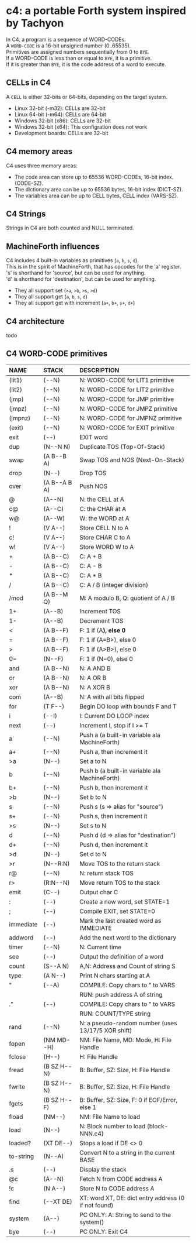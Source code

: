 # c4: a portable Forth system inspired by Tachyon

In C4, a program is a sequence of WORD-CODEs. <br/>
A `WORD-CODE` is a 16-bit unsigned number (0..65535). <br/>
Primitives are assigned numbers sequentially from 0 to `BYE`. <br/>
If a WORD-CODE is less than or equal to `BYE`, it is a primitive. <br/>
If it is greater than `BYE`, it is the code address of a word to execute. <br/>

## CELLs in C4
A `CELL` is either 32-bits or 64-bits, depending on the target system.
- Linux 32-bit (-m32): CELLs are 32-bit
- Linux 64-bit (-m64): CELLs are 64-bit
- Windows 32-bit (x86): CELLs are 32-bit
- Windows 32-bit (x64): This configration does not work
- Development boards: CELLs are 32-bit

## C4 memory areas

C4 uses three memory areas:
- The code area can store up to 65536 WORD-CODEs, 16-bit index. (CODE-SZ).
- The dictionary area can be up to 65536 bytes, 16-bit index (DICT-SZ).
- The variables area can be up to CELL bytes, CELL index (VARS-SZ).

## C4 Strings

Strings in C4 are both counted and NULL terminated.

## MachineForth influences

C4 includes 4 built-in variables as primitives (`a`, `b`, `s`, `d`). <br/>
This is in the spirit of MachineForth, that has opcodes for the 'a' register. <br/>
's' is shorthand for 'source', but can be used for anything. <br/>
'd' is shorthand for 'destination', but can be used for anything. <br/>
- They all support set (`>a`, `>b`, `>s`, `>d`)
- They all support get (`a`, `b`, `s`, `d`)
- They all support get with increment (`a+`, `b+`, `s+`, `d+`)

## C4 architecture

todo

## C4 WORD-CODE primitives

| NAME      | STACK        | DESCRIPTION |
|:--        |:--           |:-- |
| (lit1)    | (--N)        | N: WORD-CODE for LIT1 primitive |
| (lit2)    | (--N)        | N: WORD-CODE for LIT2 primitive |
| (jmp)     | (--N)        | N: WORD-CODE for JMP primitive |
| (jmpz)    | (--N)        | N: WORD-CODE for JMPZ primitive |
| (jmpnz)   | (--N)        | N: WORD-CODE for JMPNZ primitive |
| (exit)    | (--N)        | N: WORD-CODE for EXIT primitive |
| exit      | (--)         | EXIT word |
| dup       | (N--N N)     | Duplicate TOS (Top-Of-Stack) |
| swap      | (A B--B A)   | Swap TOS and NOS (Next-On-Stack) |
| drop      | (N--)        | Drop TOS |
| over      | (A B--A B A) | Push NOS |
| @         | (A--N)       | N: the CELL at A |
| c@        | (A--C)       | C: the CHAR at A |
| w@        | (A--W)       | W: the WORD at A |
| !         | (V A--)      | Store CELL N to A |
| c!        | (V A--)      | Store CHAR C to A |
| w!        | (V A--)      | Store WORD W to A |
| +         | (A B--C)     | C: A + B |
| -         | (A B--C)     | C: A - B |
| *         | (A B--C)     | C: A * B |
| /         | (A B--C)     | C: A / B (integer division) |
| /mod      | (A B--M Q)   | M: A modulo B, Q: quotient of A / B |
| 1+        | (A--B)       | Increment TOS |
| 1-        | (A--B)       | Decrement TOS |
| <         | (A B--F)     | F: 1 if (A<B>), else 0 |
| =         | (A B--F)     | F: 1 if (A=B>), else 0 |
| >         | (A B--F)     | F: 1 if (A>B>), else 0 |
| 0=        | (N--F)       | F: 1 if (N=0), else 0 |
| and       | (A B--N)     | N: A AND B |
| or        | (A B--N)     | N: A OR  B |
| xor       | (A B--N)     | N: A XOR B |
| com       | (A--B)       | N: A with all bits flipped |
| for       | (T F--)      | Begin DO loop with bounds F and T |
| i         | (--I)        | I: Current DO LOOP index |
| next      | (--)         | Increment I, stop if I >= T |
| a         | (--N)        | Push a (a built-in variable ala MachineForth) |
| a+        | (--N)        | Push a, then increment it |
| >a        | (N--)        | Set a to N |
| b         | (--N)        | Push b (a built-in variable ala MachineForth) |
| b+        | (--N)        | Push b, then increment it |
| >b        | (N--)        | Set b to N |
| s         | (--N)        | Push s (s => alias for "source") |
| s+        | (--N)        | Push s, then increment it |
| >s        | (N--)        | Set s to N |
| d         | (--N)        | Push d (d => alias for "destination") |
| d+        | (--N)        | Push d, then increment it |
| >d        | (N--)        | Set d to N |
| >r        | (N--R:N)     | Move TOS to the return stack |
| r@        | (--N)        | N: return stack TOS |
| r>        | (R:N--N)     | Move return TOS to the stack |
| emit      | (C--)        | Output char C |
| :         | (--)         | Create a new word, set STATE=1 |
| ;         | (--)         | Compile EXIT, set STATE=0 |
| immediate | (--)         | Mark the last created word as IMMEDIATE |
| addword   | (--)         | Add the next word to the dictionary |
| timer     | (--N)        | N: Current time |
| see       | (--)         | Output the definition of a word |
| count     | (S--A N)     | A,N: Address and Count of string S |
| type      | (A N--)      | Print N chars starting at A |
| "         | (--A)        | COMPILE: Copy chars to " to VARS |
|           |              | RUN: push address A of string |
| ."        | (--)         | COMPILE: Copy chars to " to VARS |
|           |              | RUN: COUNT/TYPE string |
| rand      | (--N)        | N: a pseudo-random number (uses 13/17/5 XOR shift) |
| fopen     | (NM MD--H)   | NM: File Name, MD: Mode, H: File Handle |
| fclose    | (H--)        | H: File Handle |
| fread     | (B SZ H--N)  | B: Buffer, SZ: Size, H: File Handle |
| fwrite    | (B SZ H--N)  | B: Buffer, SZ: Size, H: File Handle |
| fgets     | (B SZ H--F)  | B: Buffer, SZ: Size, F: 0 if EOF/Error, else 1 |
| fload     | (NM--)       | NM: File Name to load |
| load      | (N--)        | N: Block number to load (block-NNN.c4) |
| loaded?   | (XT DE--)    | Stops a load if DE <> 0 |
| to-string | (N--A)       | Convert N to a string in the current BASE |
| .s        | (--)         | Display the stack |
| @c        | (A--N)       | Fetch N from CODE address A |
| !c        | (N A--)      | Store N to CODE address A |
| find      | (--XT DE)    | XT: word XT, DE: dict entry address (0 if not found) |
| system    | (A--)        | PC ONLY: A: String to send to the system() |
| bye       | (--)         | PC ONLY: Exit C4 |
